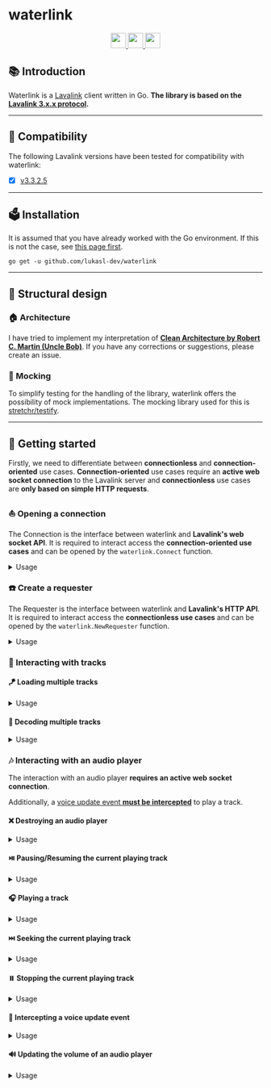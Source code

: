 # waterlink

<div align="center">
  <a href="https://golang.org/">
    <img
      src="https://img.shields.io/badge/Written%20in-Go-%23EF4041?style=for-the-badge"
      height="30"
    />
  </a>
  <a href="https://pkg.go.dev/github.com/lukasl-dev/waterlink">
    <img
      src="https://img.shields.io/badge/godoc-reference-5272B4.svg?style=for-the-badge"
      height="30"
    />
  </a>
  <a href="https://goreportcard.com/report/github.com/lukasl-dev/waterlink">
    <img
      src="https://goreportcard.com/badge/github.com/lukasl-dev/waterlink?style=for-the-badge"
      height="30"
    />
  </a>
</div>

## :books: Introduction

Waterlink is a [Lavalink](https://github.com/freyacodes/Lavalink) client written in Go. **The library is based on
the [Lavalink 3.x.x protocol](https://github.com/freyacodes/Lavalink/blob/master/IMPLEMENTATION.md).**

---

## :mag_right: Compatibility

The following Lavalink versions have been tested for compatibility with waterlink:

- [x] [v3.3.2.5](https://github.com/freyacodes/Lavalink/releases/tag/3.3.2.5)

---

## :ballot_box: Installation

It is assumed that you have already worked with the Go environment. If this is not the case,
see [this page first](https://golang.org/doc/install).

```shell
go get -u github.com/lukasl-dev/waterlink
```

---

## :art: Structural design

### :house: Architecture

I have tried to implement my interpretation of [**Clean Architecture by Robert C. Martin (Uncle
Bob)**](https://blog.cleancoder.com/uncle-bob/2012/08/13/the-clean-architecture.html). If you have any corrections or
suggestions, please create an issue.

### :mosquito: Mocking

To simplify testing for the handling of the library, waterlink offers the possibility of mock implementations. The
mocking library used for this is [stretchr/testify](https://github.com/stretchr/testify).

---

## :bamboo: Getting started

Firstly, we need to differentiate between **connectionless** and **connection-oriented** use cases. **Connection-oriented** use cases require an **active web socket connection** to the Lavalink server and **connectionless** use cases are **only based on simple HTTP requests**.

### :boat: Opening a connection

The Connection is the interface between waterlink and **Lavalink's web socket API**. It is required to interact access the **connection-oriented use cases** and can be opened by the `waterlink.Connect` function.

<details>
  <summary>Usage</summary>
  <p>
  
  ```go
  package main
  
  import (
    "context"
    "net/url"
  
    "github.com/lukasl-dev/waterlink"
  )
  
  var (
    host = url.URL{                // TODO: adjust
      Scheme: "ws",
      Host:   "localhost:2333",
    }
    passphrase = "youshallnotpass" // TODO: adjust
  )
  
  func main() {
    opts := waterlink.NewConnectOptions().WithPassphrase(passphrase) // more options available
    conn, err := waterlink.Connect(context.TODO(), host, opts)
    if err != nil {
      // TODO: handle error
      return
    }
    // TODO: use conn
  }
  ```

  </p>
</details>

### :phone: Create a requester

The Requester is the interface between waterlink and **Lavalink's HTTP API**. It is required to interact access the **connectionless use cases** and can be opened by the `waterlink.NewRequester` function.

<details>
  <summary>Usage</summary>
  <p>
  
  ```go
  package main
  
  import (
    "net/url"
  
    "github.com/lukasl-dev/waterlink"
  )
  
  var (
    host = url.URL{                // TODO: adjust
      Scheme: "http",
      Host:   "localhost:2333",
    }
    passphrase = "youshallnotpass" // TODO: adjust
  )
  
  func main() {
    opts := waterlink.NewRequesterOptions().WithPassphrase(passphrase) // more options available
    req := waterlink.NewRequester(host, opts)
    // TODO: use req
  }
  ```

  </p>
</details>

### :musical_keyboard: Interacting with tracks

#### :kite: Loading multiple tracks

<details>
  <summary>Usage</summary>
  <p>
  
  ```go
  package main

  import (
    "github.com/lukasl-dev/waterlink"
  )

  var (
    req        waterlink.Requester                             // TODO: create req
    identifier = "https://www.youtube.com/watch?v=dQw4w9WgXcQ" // TODO: adjust
  )

  func main() {
    resp, err := req.LoadTracks(identifier)
    if err != nil {
      // TODO: handle error
      return
    }
    // TODO: use resp
  }
  ```

  </p>
</details>

#### :ticket: Decoding multiple tracks

<details>
  <summary>Usage</summary>
  <p>
  
  ```go
  package main
  
  import (
    "github.com/lukasl-dev/waterlink"
  )
  
  var (
    req      waterlink.Requester // TODO: create req
    trackIDs []string            // TODO: define trackIDs
  )
  
  func main() {
    tracks, err := req.DecodeTracks(trackIDs...)
    if err != nil {
      // handle error
      return
    }
    // TODO: use tracks
  }
  ```

  </p>
</details>

### :notes: Interacting with an audio player

The interaction with an audio player **requires an active web socket connection**.

Additionally, a [voice update event **must be intercepted**](#briefcase-intercepting-a-voice-update-event) to play a track.

#### :x: Destroying an audio player

<details>
  <summary>Usage</summary>
  <p>

  ```go
  package main
  
  import "github.com/lukasl-dev/waterlink"
  
  var (
    conn    waterlink.Connection // TODO: open conn
    guildID uint                 // TODO: define guildID
  )
  
  func main() {
    if err := conn.Destroy(guildID); err != nil {
      // TODO: handle error
    }
  }
  ```

  </p>
</details>

#### :play_or_pause_button: Pausing/Resuming the current playing track

<details>
  <summary>Usage</summary>
  <p>

  ```go
  package main
  
  import "github.com/lukasl-dev/waterlink"
  
  var (
    conn    waterlink.Connection // TODO: open conn
    guildID uint                 // TODO: define guildID
    paused  bool                 // TODO: define paused
  )
  
  func main() {
    if err := conn.SetPaused(guildID, paused); err != nil {
      // TODO: handle error
    }
  }
  ```

  </p>
</details>

#### :headphones: Playing a track

<details>
  <summary>Usage</summary>
  <p>

  ```go
  package main
  
  import (
    "github.com/lukasl-dev/waterlink"
    "github.com/lukasl-dev/waterlink/usecase/play"
  )
  
  var (
    conn    waterlink.Connection // TODO: open conn
    guildID uint                 // TODO: define guildID
    trackID string               // TODO: load trackID
    volume  uint                 // TODO: define volume
  )
  
  func main() {
    opts := play.NewOptions().WithVolume(volume) // more options available
    if err := conn.Play(guildID, trackID, opts); err != nil {
      // TODO: handle error
    }
  }
  ```

  </p>
</details>

#### :next_track_button: Seeking the current playing track

<details>
  <summary>Usage</summary>
  <p>

  ```go
  package main
  
  import (
    "github.com/lukasl-dev/waterlink"
  )
  
  var (
    conn     waterlink.Connection // TODO: open conn
    guildID  uint                 // TODO: define guildID
    position uint                 // TODO: define position
  )
  
  func main() {
    if err := conn.Seek(guildID, position); err != nil {
      // TODO: handle error
    }
  }

  ```

  </p>
</details>

#### :pause_button: Stopping the current playing track

<details>
  <summary>Usage</summary>
  <p>

  ```go
  package main
  
  import (
    "github.com/lukasl-dev/waterlink"
  )
  
  var (
    conn    waterlink.Connection // TODO: open conn
    guildID uint                 // TODO: define guildID
  )
  
  func main() {
    if err := conn.Stop(guildID); err != nil {
      // TODO: handle error
    }
  }
  ```

  </p>
</details>

#### :briefcase: Intercepting a voice update event

<details>
  <summary>Usage</summary>
  <p>

  ```go
  package main
  
  import (
    "github.com/lukasl-dev/waterlink"
  )
  
  var (
    conn      waterlink.Connection // TODO: open conn
    guildID   uint                 // TODO: define guildID
    sessionID string               // TODO: define sessionID
    token     string               // TODO: define token
    endpoint  string               // TODO: define endpoint
  )
  
  func main() {
    if err := conn.UpdateVoice(guildID, sessionID, token, endpoint); err != nil {
      // TODO: handle error
    }
  }
  ```

  </p>
</details>

#### :loud_sound: Updating the volume of an audio player

<details>
  <summary>Usage</summary>
  <p>

  ```go
  package main
  
  import (
    "github.com/lukasl-dev/waterlink"
  )
  
  var (
    conn    waterlink.Connection // TODO: open conn
    guildID uint                 // TODO: define guildID
    volume  uint                 // TODO: define volume
  )
  
  func main() {
    if err := conn.UpdateVolume(guildID, volume); err != nil {
      // TODO: handle error
    }
  }
  ```

  </p>
</details>
